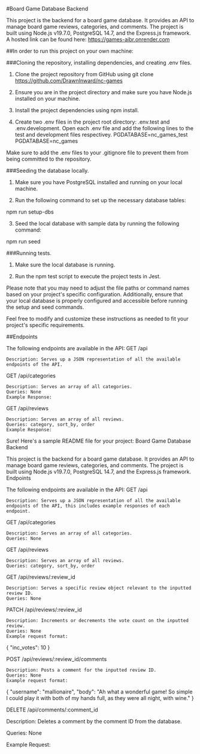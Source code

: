 #Board Game Database Backend

This project is the backend for a board game database. It provides an API to manage board game reviews, categories, and comments. The project is built using Node.js v19.7.0, PostgreSQL 14.7, and the Express.js framework. A hosted link can be found here: https://games-aibr.onrender.com

##In order to run this project on your own machine:

###Cloning the repository, installing dependencies, and creating .env files.

1. Clone the project repository from GitHub using git clone https://github.com/DrawnInward/nc-games

2. Ensure you are in the project directory and make sure you have Node.js installed on your machine.

3. Install the project dependencies using npm install.

4. Create two .env files in the project root directory: .env.test and .env.development. Open each .env file and add the following lines to the test and development files respectivey.
   PGDATABASE=nc_games_test
   PGDATABASE=nc_games

Make sure to add the .env files to your .gitignore file to prevent them from being committed to the repository.

###Seeding the database locally.

1. Make sure you have PostgreSQL installed and running on your local machine.

2. Run the following command to set up the necessary database tables:

npm run setup-dbs

3. Seed the local database with sample data by running the following command:

npm run seed

###Running tests.

1. Make sure the local database is running.

2. Run the npm test script to execute the project tests in Jest.

Please note that you may need to adjust the file paths or command names based on your project's specific configuration. Additionally, ensure that your local database is properly configured and accessible before running the setup and seed commands.

Feel free to modify and customize these instructions as needed to fit your project's specific requirements.

##Endpoints

The following endpoints are available in the API:
GET /api

    Description: Serves up a JSON representation of all the available endpoints of the API.

GET /api/categories

    Description: Serves an array of all categories.
    Queries: None
    Example Response:

GET /api/reviews

    Description: Serves an array of all reviews.
    Queries: category, sort_by, order
    Example Response:

Sure! Here's a sample README file for your project:
Board Game Database Backend

This project is the backend for a board game database. It provides an API to manage board game reviews, categories, and comments. The project is built using Node.js v19.7.0, PostgreSQL 14.7, and the Express.js framework.
Endpoints

The following endpoints are available in the API:
GET /api

    Description: Serves up a JSON representation of all the available endpoints of the API, this includes example responses of each endpoint.

GET /api/categories

    Description: Serves an array of all categories.
    Queries: None

GET /api/reviews

    Description: Serves an array of all reviews.
    Queries: category, sort_by, order

GET /api/reviews/:review_id

    Description: Serves a specific review object relevant to the inputted review ID.
    Queries: None

PATCH /api/reviews/:review_id

    Description: Increments or decrements the vote count on the inputted review.
    Queries: None
    Example request format:

{
"inc_votes": 10
}

POST /api/reviews/:review_id/comments

    Description: Posts a comment for the inputted review ID.
    Queries: None
    Example request format:

{
"username": "mallionaire",
"body": "Ah what a wonderful game! So simple I could play it with both of my hands full, as they were all night, with wine."
}

DELETE /api/comments/:comment_id

Description: Deletes a comment by the comment ID from the database.

Queries: None

Example Request:
